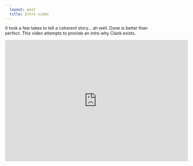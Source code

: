 ```yaml
---
  layout: post
  title: Intro video
---
```


<p>It took a few takes to tell a coherent story… ah well. Done is better than perfect. This video attempts to provide an intro why Clank exists.</p>

<div class="video-wrapper">
  <iframe width="600" height="400" frameborder="none" src="http://www.youtube.com/embed/8TVB9wQX818" allowfullscreen="allowfullscreen="> </iframe>
</div>

